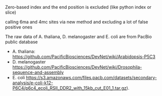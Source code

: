 
Zero-based index and the end position is excluded (like python index or slice)

calling 6ma and 4mc sites via new method and excluding a lot of false positive ones


The raw data of A. thaliana, D. melanogaster and E. coli are from PacBio public database
- A. thaliana: https://github.com/PacificBiosciences/DevNet/wiki/Arabidopsis-P5C3 
- D. melanogaster https://github.com/PacificBiosciences/DevNet/wiki/Drosophila-sequence-and-assembly 
- E. coli https://s3.amazonaws.com/files.pacb.com/datasets/secondary-analysis/e-coli-k12-P6C4/p6c4_ecoli_RSII_DDR2_with_15kb_cut_E01_1.tar.gz).
